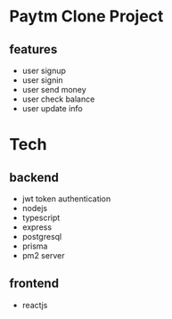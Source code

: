 # Paytm Clone Project 

## features

* user signup
* user signin
* user send money
* user check balance
* user update info

# Tech

## backend

* jwt token authentication
* nodejs
* typescript
* express
* postgresql
* prisma
* pm2 server

## frontend

* reactjs

